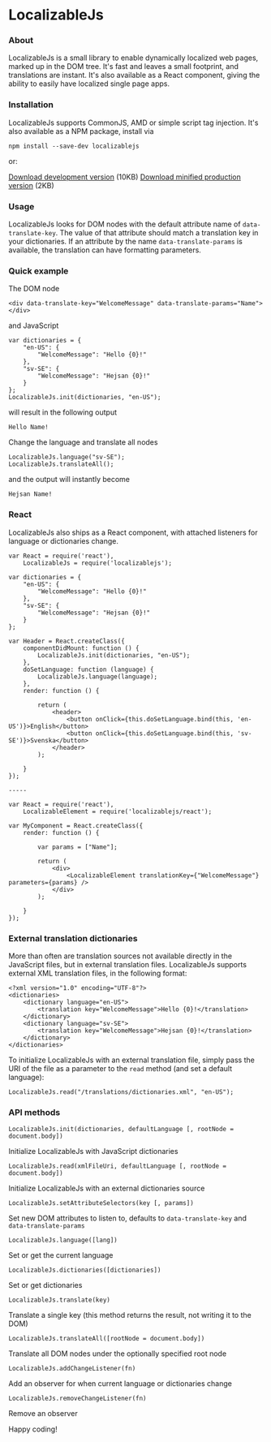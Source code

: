 # LocalizableJs

### About
LocalizableJs is a small library to enable dynamically localized web pages, marked up in the DOM tree. It's fast and leaves a small footprint, and translations are instant. It's also available as a React component, giving the ability to easily have localized single page apps.

### Installation
LocalizableJs supports CommonJS, AMD or simple script tag injection. It's also available as a NPM package, install via

    npm install --save-dev localizablejs

or:

[Download development version](https://raw.githubusercontent.com/WelcomWeb/localizablejs/master/dist/localizablejs-2.0.js) (10KB)
[Download minified production version](https://raw.githubusercontent.com/WelcomWeb/localizablejs/master/dist/localizable-2.0.min.js) (2KB)

### Usage
LocalizableJs looks for DOM nodes with the default attribute name of `data-translate-key`. The value of that attribute should match a translation key in your dictionaries. If an attribute by the name `data-translate-params` is available, the translation can have formatting parameters.

### Quick example

The DOM node

    <div data-translate-key="WelcomeMessage" data-translate-params="Name"></div>

and JavaScript

    var dictionaries = {
		"en-US": {
			"WelcomeMessage": "Hello {0}!"
		},
		"sv-SE": {
			"WelcomeMessage": "Hejsan {0}!"
		}
	};
	LocalizableJs.init(dictionaries, "en-US");

will result in the following output

    Hello Name!

Change the language and translate all nodes

    LocalizableJs.language("sv-SE");
	LocalizableJs.translateAll();

and the output will instantly become

    Hejsan Name!

### React
LocalizableJs also ships as a React component, with attached listeners for language or dictionaries change.

    var React = require('react'),
		LocalizableJs = require('localizablejs');
	
	var dictionaries = {
		"en-US": {
			"WelcomeMessage": "Hello {0}!"
		},
		"sv-SE": {
			"WelcomeMessage": "Hejsan {0}!"
		}
	};
	
	var Header = React.createClass({
		componentDidMount: function () {
			LocalizableJs.init(dictionaries, "en-US");
		},
		doSetLanguage: function (language) {
			LocalizableJs.language(language);
		},
		render: function () {
			
			return (
				<header>
					<button onClick={this.doSetLanguage.bind(this, 'en-US')}>English</button>
					<button onClick={this.doSetLanguage.bind(this, 'sv-SE')}>Svenska</button>
				</header>
			);
			
		}
	});
	
	-----
	
	var React = require('react'),
		LocalizableElement = require('localizablejs/react');
	
	var MyComponent = React.createClass({
		render: function () {
		
			var params = ["Name"];
		
			return (
				<div>
					<LocalizableElement translationKey={"WelcomeMessage"} parameters={params} />
				</div>
			);
			
		}
	});

### External translation dictionaries
More than often are translation sources not available directly in the JavaScript files, but in external translation files. LocalizableJs supports external XML translation files, in the following format:

    <?xml version="1.0" encoding="UTF-8"?>
	<dictionaries>
		<dictionary language="en-US">
			<translation key="WelcomeMessage">Hello {0}!</translation>
		</dictionary>
		<dictionary language="sv-SE">
			<translation key="WelcomeMessage">Hejsan {0}!</translation>
		</dictionary>
	</dictionaries>

To initialize LocalizableJs with an external translation file, simply pass the URI of the file as a parameter to the `read` method (and set a default language):

    LocalizableJs.read("/translations/dictionaries.xml", "en-US");

### API methods

`LocalizableJs.init(dictionaries, defaultLanguage [, rootNode = document.body])`

Initialize LocalizableJs with JavaScript dictionaries


`LocalizableJs.read(xmlFileUri, defaultLanguage [, rootNode = document.body])`

Initialize LocalizableJs with an external dictionaries source


`LocalizableJs.setAttributeSelectors(key [, params])`

Set new DOM attributes to listen to, defaults to `data-translate-key` and `data-translate-params`


`LocalizableJs.language([lang])`

Set or get the current language


`LocalizableJs.dictionaries([dictionaries])`

Set or get dictionaries


`LocalizableJs.translate(key)`

Translate a single key (this method returns the result, not writing it to the DOM)


`LocalizableJs.translateAll([rootNode = document.body])`

Translate all DOM nodes under the optionally specified root node


`LocalizableJs.addChangeListener(fn)`

Add an observer for when current language or dictionaries change


`LocalizableJs.removeChangeListener(fn)`

Remove an observer


Happy coding!